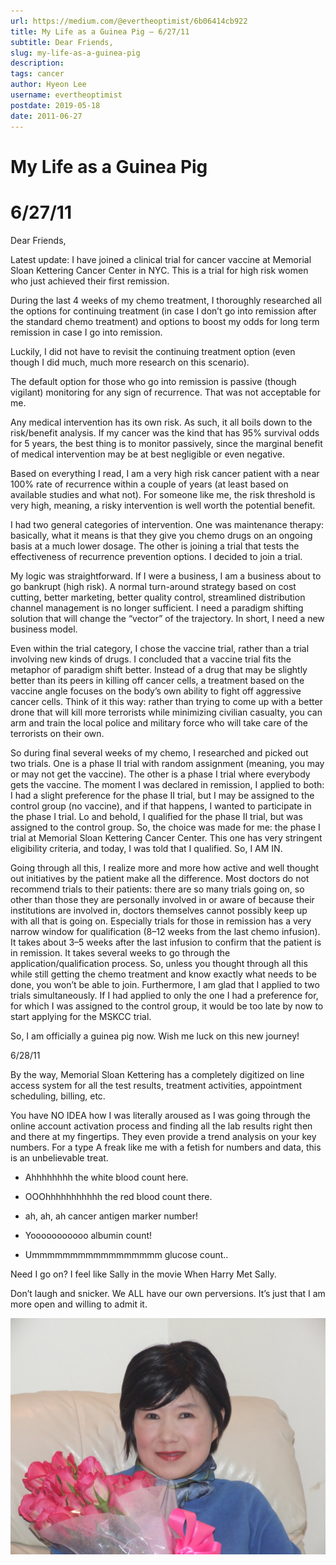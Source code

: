 ```yaml
---
url: https://medium.com/@evertheoptimist/6b06414cb922
title: My Life as a Guinea Pig — 6/27/11
subtitle: Dear Friends,
slug: my-life-as-a-guinea-pig
description: 
tags: cancer
author: Hyeon Lee
username: evertheoptimist
postdate: 2019-05-18
date: 2011-06-27
---
```


# My Life as a Guinea Pig

# 6/27/11

Dear Friends,

Latest update: I have joined a clinical trial for cancer vaccine at Memorial Sloan Kettering Cancer Center in NYC. This is a trial for high risk women who just achieved their first remission.

During the last 4 weeks of my chemo treatment, I thoroughly researched all the options for continuing treatment (in case I don’t go into remission after the standard chemo treatment) and options to boost my odds for long term remission in case I go into remission.

Luckily, I did not have to revisit the continuing treatment option (even though I did much, much more research on this scenario).

The default option for those who go into remission is passive (though vigilant) monitoring for any sign of recurrence. That was not acceptable for me.

Any medical intervention has its own risk. As such, it all boils down to the risk/benefit analysis. If my cancer was the kind that has 95% survival odds for 5 years, the best thing is to monitor passively, since the marginal benefit of medical intervention may be at best negligible or even negative.

Based on everything I read, I am a very high risk cancer patient with a near 100% rate of recurrence within a couple of years (at least based on available studies and what not). For someone like me, the risk threshold is very high, meaning, a risky intervention is well worth the potential benefit.

I had two general categories of intervention. One was maintenance therapy: basically, what it means is that they give you chemo drugs on an ongoing basis at a much lower dosage. The other is joining a trial that tests the effectiveness of recurrence prevention options. I decided to join a trial.

My logic was straightforward. If I were a business, I am a business about to go bankrupt (high risk). A normal turn-around strategy based on cost cutting, better marketing, better quality control, streamlined distribution channel management is no longer sufficient. I need a paradigm shifting solution that will change the “vector” of the trajectory. In short, I need a new business model.

Even within the trial category, I chose the vaccine trial, rather than a trial involving new kinds of drugs. I concluded that a vaccine trial fits the metaphor of paradigm shift better. Instead of a drug that may be slightly better than its peers in killing off cancer cells, a treatment based on the vaccine angle focuses on the body’s own ability to fight off aggressive cancer cells. Think of it this way: rather than trying to come up with a better drone that will kill more terrorists while minimizing civilian casualty, you can arm and train the local police and military force who will take care of the terrorists on their own.

So during final several weeks of my chemo, I researched and picked out two trials. One is a phase II trial with random assignment (meaning, you may or may not get the vaccine). The other is a phase I trial where everybody gets the vaccine. The moment I was declared in remission, I applied to both: I had a slight preference for the phase II trial, but I may be assigned to the control group (no vaccine), and if that happens, I wanted to participate in the phase I trial. Lo and behold, I qualified for the phase II trial, but was assigned to the control group. So, the choice was made for me: the phase I trial at Memorial Sloan Kettering Cancer Center. This one has very stringent eligibility criteria, and today, I was told that I qualified. So, I AM IN.

Going through all this, I realize more and more how active and well thought out initiatives by the patient make all the difference. Most doctors do not recommend trials to their patients: there are so many trials going on, so other than those they are personally involved in or aware of because their institutions are involved in, doctors themselves cannot possibly keep up with all that is going on. Especially trials for those in remission has a very narrow window for qualification (8–12 weeks from the last chemo infusion). It takes about 3–5 weeks after the last infusion to confirm that the patient is in remission. It takes several weeks to go through the application/qualification process. So, unless you thought through all this while still getting the chemo treatment and know exactly what needs to be done, you won’t be able to join. Furthermore, I am glad that I applied to two trials simultaneously. If I had applied to only the one I had a preference for, for which I was assigned to the control group, it would be too late by now to start applying for the MSKCC trial.

So, I am officially a guinea pig now. Wish me luck on this new journey!

6/28/11

By the way, Memorial Sloan Kettering has a completely digitized on line access system for all the test results, treatment activities, appointment scheduling, billing, etc.

You have NO IDEA how I was literally aroused as I was going through the online account activation process and finding all the lab results right then and there at my fingertips. They even provide a trend analysis on your key numbers. For a type A freak like me with a fetish for numbers and data, this is an unbelievable treat.

* Ahhhhhhhh the white blood count here.

* OOOhhhhhhhhhhh the red blood count there.

* ah, ah, ah cancer antigen marker number!

* Yooooooooooo albumin count!

* Ummmmmmmmmmmmmmmmm glucose count..

Need I go on? I feel like Sally in the movie When Harry Met Sally.

Don’t laugh and snicker. We ALL have our own perversions. It’s just that I am more open and willing to admit it.

![The twenty fifth anniversary flowers](./assets/1*xWNrVNQsgnKjGHdPS6O7ng.png)


